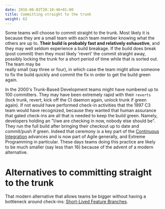 ```yaml
---
date: 2016-06-02T20:10:46+01:00
title: Committing straight to the trunk
weight: 62
---
```


Some teams will choose to commit straight to the trunk. Most likely it is because they are a small team with each
team member knowing what the others are up to. **Their build is probably fast and relatively exhaustive**, and they 
may well seldom experience a build breakage. If the build does break (post commit) then they most likely 'revert' the 
commit straight away, possibly locking the trunk for a short period of time while that is sorted out. The team may be  
really small (say three or four), in which case the team might allow someone to fix the build quickly and commit the 
fix in order to get the build green again.

In the 2000's Trunk-Based Development teams might have numbered up to 100 committers. They may have been extremely 
rapid with their `reverts` (lock trunk, revert, kick off the CI daemon again, unlock trunk if green again). If not would 
have performed check-in activities that the 1997 C3 team would have recognized, because they wanted that human 
assurance that gated check-ins are all that is needed to keep the build green. Namely, developers holding an 
"I/we are checking in now, nobody else should be". They run the full build after bringing their checkout up to date 
and commit/push if green. Indeed that ceremony is a key part of the [Continuous Integration](/continuous-integration/) advances 
and is now part of Agile generally, and Extreme Programming in particular. These days teams doing this practice are likely 
to be much smaller (say less than 16) because of the advent of a modern alternative.

# Alternatives to committing straight to the trunk

That modern alternative that allows teams be bigger without having a bottleneck around check-ins:
[Short-Lived Feature Branches](/short-lived-feature-branches/).